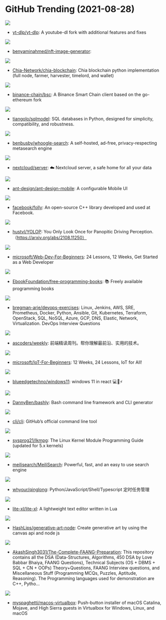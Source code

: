 # GitHub Trending (2021-08-28)

![](https://img.shields.io/badge/Python-New%201-green?style=flat-square&logo=appveyor)
- [yt-dlp/yt-dlp](https://github.com/yt-dlp/yt-dlp): A youtube-dl fork with additional features and fixes

![](https://img.shields.io/badge/Jupyter%20Notebook-New%2069-green?style=flat-square&logo=appveyor)
- [benyaminahmed/nft-image-generator](https://github.com/benyaminahmed/nft-image-generator): 

![](https://img.shields.io/badge/Python-New%206-green?style=flat-square&logo=appveyor)
- [Chia-Network/chia-blockchain](https://github.com/Chia-Network/chia-blockchain): Chia blockchain python implementation (full node, farmer, harvester, timelord, and wallet)

![](https://img.shields.io/badge/Go-New%2025-green?style=flat-square&logo=appveyor)
- [binance-chain/bsc](https://github.com/binance-chain/bsc): A Binance Smart Chain client based on the go-ethereum fork

![](https://img.shields.io/badge/Python-New%20607-green?style=flat-square&logo=appveyor)
- [tiangolo/sqlmodel](https://github.com/tiangolo/sqlmodel): SQL databases in Python, designed for simplicity, compatibility, and robustness.

![](https://img.shields.io/badge/Python-New%20277-green?style=flat-square&logo=appveyor)
- [benbusby/whoogle-search](https://github.com/benbusby/whoogle-search): A self-hosted, ad-free, privacy-respecting metasearch engine

![](https://img.shields.io/badge/PHP-New%2037-green?style=flat-square&logo=appveyor)
- [nextcloud/server](https://github.com/nextcloud/server): ☁️ Nextcloud server, a safe home for all your data

![](https://img.shields.io/badge/TypeScript-New%201-green?style=flat-square&logo=appveyor)
- [ant-design/ant-design-mobile](https://github.com/ant-design/ant-design-mobile): A configurable Mobile UI

![](https://img.shields.io/badge/C%2B%2B-New%20111-green?style=flat-square&logo=appveyor)
- [facebook/folly](https://github.com/facebook/folly): An open-source C++ library developed and used at Facebook.

![](https://img.shields.io/badge/Python-New%2056-green?style=flat-square&logo=appveyor)
- [hustvl/YOLOP](https://github.com/hustvl/YOLOP): You Only Look Once for Panopitic Driving Perception.（https://arxiv.org/abs/2108.11250）

![](https://img.shields.io/badge/JavaScript-New%20307-green?style=flat-square&logo=appveyor)
- [microsoft/Web-Dev-For-Beginners](https://github.com/microsoft/Web-Dev-For-Beginners): 24 Lessons, 12 Weeks, Get Started as a Web Developer

![](https://img.shields.io/badge/none-New%20399-green?style=flat-square&logo=appveyor)
- [EbookFoundation/free-programming-books](https://github.com/EbookFoundation/free-programming-books): 📚 Freely available programming books

![](https://img.shields.io/badge/Python-New%20307-green?style=flat-square&logo=appveyor)
- [bregman-arie/devops-exercises](https://github.com/bregman-arie/devops-exercises): Linux, Jenkins, AWS, SRE, Prometheus, Docker, Python, Ansible, Git, Kubernetes, Terraform, OpenStack, SQL, NoSQL, Azure, GCP, DNS, Elastic, Network, Virtualization. DevOps Interview Questions

![](https://img.shields.io/badge/JavaScript-New%2034-green?style=flat-square&logo=appveyor)
- [ascoders/weekly](https://github.com/ascoders/weekly): 前端精读周刊。帮你理解最前沿、实用的技术。

![](https://img.shields.io/badge/C%2B%2B-New%2036-green?style=flat-square&logo=appveyor)
- [microsoft/IoT-For-Beginners](https://github.com/microsoft/IoT-For-Beginners): 12 Weeks, 24 Lessons, IoT for All!

![](https://img.shields.io/badge/CSS-New%2063-green?style=flat-square&logo=appveyor)
- [blueedgetechno/windows11](https://github.com/blueedgetechno/windows11): windows 11 in react 💻🌈⚡

![](https://img.shields.io/badge/Ruby-New%20100-green?style=flat-square&logo=appveyor)
- [DannyBen/bashly](https://github.com/DannyBen/bashly): Bash command line framework and CLI generator

![](https://img.shields.io/badge/Go-New%2050-green?style=flat-square&logo=appveyor)
- [cli/cli](https://github.com/cli/cli): GitHub’s official command line tool

![](https://img.shields.io/badge/TeX-New%20262-green?style=flat-square&logo=appveyor)
- [sysprog21/lkmpg](https://github.com/sysprog21/lkmpg): The Linux Kernel Module Programming Guide (updated for 5.x kernels)

![](https://img.shields.io/badge/Rust-New%20329-green?style=flat-square&logo=appveyor)
- [meilisearch/MeiliSearch](https://github.com/meilisearch/MeiliSearch): Powerful, fast, and an easy to use search engine

![](https://img.shields.io/badge/TypeScript-New%2058-green?style=flat-square&logo=appveyor)
- [whyour/qinglong](https://github.com/whyour/qinglong): Python/JavaScript/Shell/Typescript 定时任务管理

![](https://img.shields.io/badge/Lua-New%2094-green?style=flat-square&logo=appveyor)
- [lite-xl/lite-xl](https://github.com/lite-xl/lite-xl): A lightweight text editor written in Lua

![](https://img.shields.io/badge/JavaScript-New%2012-green?style=flat-square&logo=appveyor)
- [HashLips/generative-art-node](https://github.com/HashLips/generative-art-node): Create generative art by using the canvas api and node js

![](https://img.shields.io/badge/Jupyter%20Notebook-New%20228-green?style=flat-square&logo=appveyor)
- [AkashSingh3031/The-Complete-FAANG-Preparation](https://github.com/AkashSingh3031/The-Complete-FAANG-Preparation): This repository contains all the DSA (Data-Structures, Algorithms, 450 DSA by Love Babbar Bhaiya, FAANG Questions), Technical Subjects (OS + DBMS + SQL + CN + OOPs) Theory+Questions, FAANG Interview questions, and Miscellaneous Stuff (Programming MCQs, Puzzles, Aptitude, Reasoning). The Programming languages used for demonstration are C++, Pytho…

![](https://img.shields.io/badge/Shell-New%2041-green?style=flat-square&logo=appveyor)
- [myspaghetti/macos-virtualbox](https://github.com/myspaghetti/macos-virtualbox): Push-button installer of macOS Catalina, Mojave, and High Sierra guests in Virtualbox for Windows, Linux, and macOS


